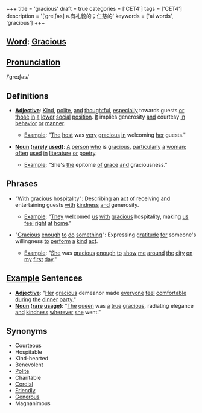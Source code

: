 +++
title = 'gracious'
draft = true
categories = ['CET4']
tags = ['CET4']
description = '[ˈgrei∫əs] a.有礼貌的；仁慈的'
keywords = ['ai words', 'gracious']
+++

## [Word](/en/post/word/): [Gracious](/en/post/gracious/)

## [Pronunciation](/en/post/pronunciation/)
/ˈɡreɪʃəs/

## Definitions
- **[Adjective](/en/post/adjective/)**: [Kind](/en/post/kind/), [polite](/en/post/polite/), [and](/en/post/and/) [thoughtful](/en/post/thoughtful/), [especially](/en/post/especially/) towards guests [or](/en/post/or/) [those](/en/post/those/) [in](/en/post/in/) [a](/en/post/a/) [lower](/en/post/lower/) [social](/en/post/social/) [position](/en/post/position/). [It](/en/post/it/) implies generosity [and](/en/post/and/) courtesy [in](/en/post/in/) [behavior](/en/post/behavior/) [or](/en/post/or/) [manner](/en/post/manner/). 
  - [Example](/en/post/example/): "[The](/en/post/the/) [host](/en/post/host/) was [very](/en/post/very/) [gracious](/en/post/gracious/) [in](/en/post/in/) welcoming [her](/en/post/her/) guests."
  
- **[Noun](/en/post/noun/) ([rarely](/en/post/rarely/) [used](/en/post/used/))**: [A](/en/post/a/) [person](/en/post/person/) [who](/en/post/who/) is [gracious](/en/post/gracious/), [particularly](/en/post/particularly/) [a](/en/post/a/) [woman](/en/post/woman/); [often](/en/post/often/) [used](/en/post/used/) [in](/en/post/in/) [literature](/en/post/literature/) [or](/en/post/or/) [poetry](/en/post/poetry/).
  - [Example](/en/post/example/): "She's [the](/en/post/the/) epitome [of](/en/post/of/) [grace](/en/post/grace/) [and](/en/post/and/) graciousness."

## Phrases
- "[With](/en/post/with/) [gracious](/en/post/gracious/) hospitality": Describing an [act](/en/post/act/) [of](/en/post/of/) receiving [and](/en/post/and/) entertaining guests [with](/en/post/with/) [kindness](/en/post/kindness/) [and](/en/post/and/) generosity.
  - [Example](/en/post/example/): "[They](/en/post/they/) welcomed [us](/en/post/us/) [with](/en/post/with/) [gracious](/en/post/gracious/) hospitality, making [us](/en/post/us/) [feel](/en/post/feel/) [right](/en/post/right/) [at](/en/post/at/) [home](/en/post/home/)."

- "[Gracious](/en/post/gracious/) [enough](/en/post/enough/) [to](/en/post/to/) [do](/en/post/do/) [something](/en/post/something/)": Expressing [gratitude](/en/post/gratitude/) [for](/en/post/for/) someone's willingness [to](/en/post/to/) [perform](/en/post/perform/) [a](/en/post/a/) [kind](/en/post/kind/) [act](/en/post/act/).
  - [Example](/en/post/example/): "[She](/en/post/she/) was [gracious](/en/post/gracious/) [enough](/en/post/enough/) [to](/en/post/to/) [show](/en/post/show/) [me](/en/post/me/) [around](/en/post/around/) [the](/en/post/the/) [city](/en/post/city/) [on](/en/post/on/) [my](/en/post/my/) [first](/en/post/first/) [day](/en/post/day/)."

## [Example](/en/post/example/) Sentences
- **[Adjective](/en/post/adjective/)**: "[Her](/en/post/her/) [gracious](/en/post/gracious/) demeanor made [everyone](/en/post/everyone/) [feel](/en/post/feel/) [comfortable](/en/post/comfortable/) [during](/en/post/during/) [the](/en/post/the/) [dinner](/en/post/dinner/) [party](/en/post/party/)."
- **[Noun](/en/post/noun/) ([rare](/en/post/rare/) [usage](/en/post/usage/))**: "[The](/en/post/the/) [queen](/en/post/queen/) was [a](/en/post/a/) [true](/en/post/true/) [gracious](/en/post/gracious/), radiating elegance [and](/en/post/and/) [kindness](/en/post/kindness/) [wherever](/en/post/wherever/) [she](/en/post/she/) went."

## Synonyms
- Courteous
- Hospitable
- Kind-hearted
- Benevolent
- [Polite](/en/post/polite/)
- Charitable
- [Cordial](/en/post/cordial/)
- [Friendly](/en/post/friendly/)
- [Generous](/en/post/generous/)
- Magnanimous
